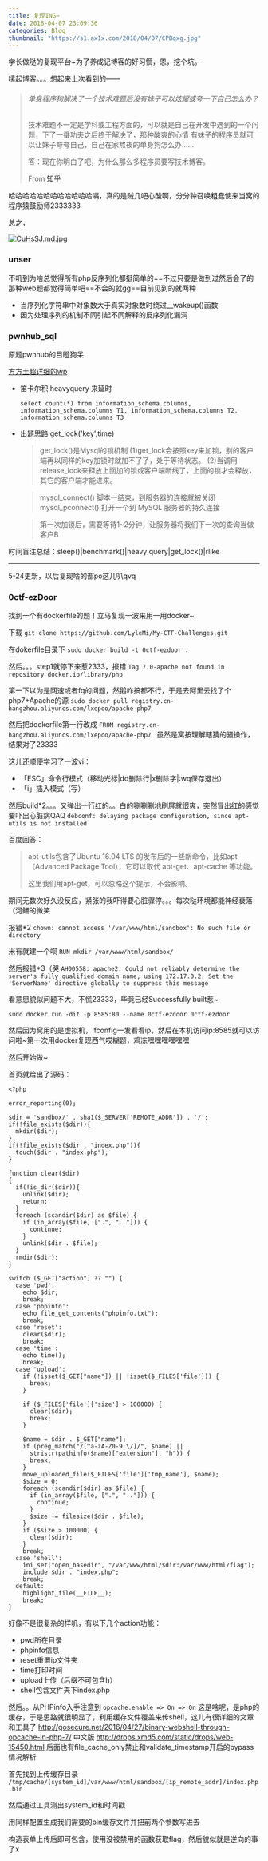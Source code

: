 ```yaml
---
title: 复现ING~
date: 2018-04-07 23:09:36
categories: Blog
thumbnail: "https://s1.ax1x.com/2018/04/07/CPBqxg.jpg"
---
```


~~学长做哒的复现平台~为了养成记博客的好习惯，恩，挖个坑。~~

嗦起博客。。。想起来上次看到的——

> ###### 单身程序狗解决了一个技术难题后没有妹子可以炫耀或夸一下自己怎么办？
>
> 技术难题不一定是学科或工程方面的，可以就是自己在开发中遇到的一个问题，下了一番功夫之后终于解决了，那种酸爽的心情
> 有妹子的程序员就可以让妹子夸夸自己，自己在家熬夜的单身狗怎么办……
>
> 答：现在你明白了吧，为什么那么多程序员要写技术博客。
>
> From [知乎](https://www.zhihu.com/question/28987904/answer/42805814?utm_source=com.tencent.tim&utm_medium=social)

哈哈哈哈哈哈哈哈哈哈哈哈嗝，真的是贼几吧心酸啊，分分钟召唤粗蠢使来当窝的程序猿鼓励师2333333

总之，

[![CuHsSJ.md.jpg](https://s1.ax1x.com/2018/04/19/CuHsSJ.md.jpg)](https://imgchr.com/i/CuHsSJ)

### unser

不叽到为啥总觉得所有php反序列化都挺简单的==不过只要是做到过然后会了的那种web题都觉得简单吧==不会的就gg==目前见到的就两种

- 当序列化字符串中对象数大于真实对象数时绕过__wakeup()函数
- 因为处理序列的机制不同引起不同解释的反序列化漏洞

### pwnhub_sql

原题pwnhub的目瞪狗呆

[方方土超详细的wp](https://www.anquanke.com/post/id/104319)

- 笛卡尔积 heavyquery 来延时

   `select count(*) from information_schema.columns, information_schema.columns T1, information_schema.columns T2, information_schema.columns T3`

- 出题思路 get_lock('key',time)

  > get_lock()是Mysql的锁机制
  > (1)get_lock会按照key来加锁，别的客户端再以同样的key加锁时就加不了了，处于等待状态。
  > (2)当调用release_lock来释放上面加的锁或客户端断线了，上面的锁才会释放，其它的客户端才能进来。


  > mysql_connect() 脚本一结束，到服务器的连接就被关闭
  > mysql_pconnect() 打开一个到 MySQL 服务器的持久连接

  > 第一次加锁后，需要等待1~2分钟，让服务器将我们下一次的查询当做客户B

时间盲注总结：sleep()|benchmark()|heavy query|get_lock()|rlike

***

5-24更新，以后复现啥的都po这儿叭qvq

### 0ctf-ezDoor

找到一个有dockerfile的题！立马复现一波来用一用docker~

下载 `git clone https://github.com/LyleMi/My-CTF-Challenges.git` 

在dokerfile目录下 `sudo docker build -t 0ctf-ezdoor .`

然后。。。step1就停下来惹2333，报错 `Tag 7.0-apache not found in repository docker.io/library/php`

第一下以为是网速或者fq的问题，然鹅咋搞都不行，于是去阿里云找了个php7+Apache的源 `sudo docker pull registry.cn-hangzhou.aliyuncs.com/lxepoo/apache-php7`

然后把dockerfile第一行改成 `FROM registry.cn-hangzhou.aliyuncs.com/lxepoo/apache-php7 ` 虽然是窝按理解瞎猜的骚操作，结果对了23333

这儿还顺便学习了一波vi：

- 「ESC」命令行模式（移动光标|dd删除行|x删除字|:wq保存退出）
- 「i」插入模式（写）

然后build*2。。。又弹出一行红的。。白的唰唰唰地刷屏就很爽，突然冒出红的感觉要吓出心脏病QAQ `debconf: delaying package configuration, since apt-utils is not installed` 

百度回答：

> apt-utils包含了Ubuntu 16.04 LTS 的发布后的一些新命令，比如apt（Advanced Package Tool），它可以取代 apt-get、apt-cache 等功能。
>
> 这里我们用apt-get，可以忽略这个提示，不会影响。

期间无数次好久没反应，紧张的我吓得要心脏骤停。。。每次哒环境都能神经衰落（河鳝的微笑

报错*2 `chown: cannot access '/var/www/html/sandbox': No such file or directory`

米有就建一个呗 `RUN mkdir /var/www/html/sandbox/`

然后报错*3（哭 `AH00558: apache2: Could not reliably determine the server's fully qualified domain name, using 172.17.0.2. Set the 'ServerName' directive globally to suppress this message`

看意思貌似问题不大，不慌23333，毕竟已经Successfully built惹~

`sudo docker run -dit -p 8585:80 --name 0ctf-ezdoor 0ctf-ezdoor`

然后因为窝用的是虚拟机，ifconfig一发看看ip，然后在本机访问ip:8585就可以访问啦~第一次用docker复现西气哎糊题，鸡冻嘿嘿嘿嘿嘿嘿

然后开始做~

首页就给出了源码：

```
<?php

error_reporting(0);

$dir = 'sandbox/' . sha1($_SERVER['REMOTE_ADDR']) . '/';
if(!file_exists($dir)){
  mkdir($dir);
}
if(!file_exists($dir . "index.php")){
  touch($dir . "index.php");
}

function clear($dir)
{
  if(!is_dir($dir)){
    unlink($dir);
    return;
  }
  foreach (scandir($dir) as $file) {
    if (in_array($file, [".", ".."])) {
      continue;
    }
    unlink($dir . $file);
  }
  rmdir($dir);
}

switch ($_GET["action"] ?? "") {
  case 'pwd':
    echo $dir;
    break;
  case 'phpinfo':
    echo file_get_contents("phpinfo.txt");
    break;
  case 'reset':
    clear($dir);
    break;
  case 'time':
    echo time();
    break;
  case 'upload':
    if (!isset($_GET["name"]) || !isset($_FILES['file'])) {
      break;
    }

    if ($_FILES['file']['size'] > 100000) {
      clear($dir);
      break;
    }

    $name = $dir . $_GET["name"];
    if (preg_match("/[^a-zA-Z0-9.\/]/", $name) ||
      stristr(pathinfo($name)["extension"], "h")) {
      break;
    }
    move_uploaded_file($_FILES['file']['tmp_name'], $name);
    $size = 0;
    foreach (scandir($dir) as $file) {
      if (in_array($file, [".", ".."])) {
        continue;
      }
      $size += filesize($dir . $file);
    }
    if ($size > 100000) {
      clear($dir);
    }
    break;
  case 'shell':
    ini_set("open_basedir", "/var/www/html/$dir:/var/www/html/flag");
    include $dir . "index.php";
    break;
  default:
    highlight_file(__FILE__);
    break;
}
```

好像不是很复杂的样叽，有以下几个action功能：

- pwd所在目录
- phpinfo信息
- reset重置ip文件夹
- time打印时间
- upload上传（后缀不可包含h）
- shell包含文件夹下index.php

然后。。从PHPinfo入手注意到 `opcache.enable => On => On` 这是啥呢，是php的缓存，于是思路就很明显了，利用缓存文件覆盖来传shell，这儿有很详细的文章和工具了 http://gosecure.net/2016/04/27/binary-webshell-through-opcache-in-php-7/ 中文版 http://drops.xmd5.com/static/drops/web-15450.html 后面也有file_cache_only禁止和validate_timestamp开启的bypass情况解析

首先找到上传缓存目录 `/tmp/cache/[system_id]/var/www/html/sandbox/[ip_remote_addr]/index.php.bin`

然后通过工具测出system_id和时间戳

用同样配置生成我们需要的bin缓存文件并把前两个参数写进去

构造表单上传后即可包含，使用没被禁用的函数获取flag，然后貌似就是逆向的事了x

